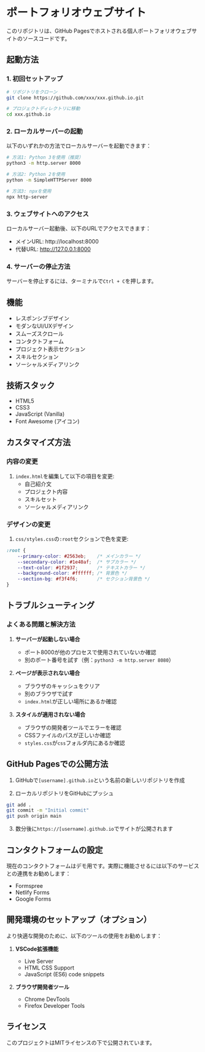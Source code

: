 # ポートフォリオウェブサイト

このリポジトリは、GitHub Pagesでホストされる個人ポートフォリオウェブサイトのソースコードです。

## 起動方法

### 1. 初回セットアップ

```bash
# リポジトリをクローン
git clone https://github.com/xxx/xxx.github.io.git

# プロジェクトディレクトリに移動
cd xxx.github.io
```

### 2. ローカルサーバーの起動

以下のいずれかの方法でローカルサーバーを起動できます：

```bash
# 方法1: Python 3を使用（推奨）
python3 -m http.server 8000

# 方法2: Python 2を使用
python -m SimpleHTTPServer 8000

# 方法3: npxを使用
npx http-server
```

### 3. ウェブサイトへのアクセス

ローカルサーバー起動後、以下のURLでアクセスできます：

- メインURL: http://localhost:8000
- 代替URL: http://127.0.0.1:8000

### 4. サーバーの停止方法

サーバーを停止するには、ターミナルで`Ctrl + C`を押します。

## 機能

- レスポンシブデザイン
- モダンなUI/UXデザイン
- スムーズスクロール
- コンタクトフォーム
- プロジェクト表示セクション
- スキルセクション
- ソーシャルメディアリンク

## 技術スタック

- HTML5
- CSS3
- JavaScript (Vanilla)
- Font Awesome (アイコン)

## カスタマイズ方法

### 内容の変更

1. `index.html`を編集して以下の項目を変更:
   - 自己紹介文
   - プロジェクト内容
   - スキルセット
   - ソーシャルメディアリンク

### デザインの変更

1. `css/styles.css`の`:root`セクションで色を変更:
```css
:root {
    --primary-color: #2563eb;    /* メインカラー */
    --secondary-color: #1e40af;  /* サブカラー */
    --text-color: #1f2937;       /* テキストカラー */
    --background-color: #ffffff; /* 背景色 */
    --section-bg: #f3f4f6;       /* セクション背景色 */
}
```

## トラブルシューティング

### よくある問題と解決方法

1. **サーバーが起動しない場合**
   - ポート8000が他のプロセスで使用されていないか確認
   - 別のポート番号を試す（例：`python3 -m http.server 8080`）

2. **ページが表示されない場合**
   - ブラウザのキャッシュをクリア
   - 別のブラウザで試す
   - `index.html`が正しい場所にあるか確認

3. **スタイルが適用されない場合**
   - ブラウザの開発者ツールでエラーを確認
   - CSSファイルのパスが正しいか確認
   - `styles.css`が`css`フォルダ内にあるか確認

## GitHub Pagesでの公開方法

1. GitHubで`[username].github.io`という名前の新しいリポジトリを作成

2. ローカルリポジトリをGitHubにプッシュ
```bash
git add .
git commit -m "Initial commit"
git push origin main
```

3. 数分後に`https://[username].github.io`でサイトが公開されます

## コンタクトフォームの設定

現在のコンタクトフォームはデモ用です。実際に機能させるには以下のサービスとの連携をお勧めします：

- Formspree
- Netlify Forms
- Google Forms

## 開発環境のセットアップ（オプション）

より快適な開発のために、以下のツールの使用をお勧めします：

1. **VSCode拡張機能**
   - Live Server
   - HTML CSS Support
   - JavaScript (ES6) code snippets

2. **ブラウザ開発者ツール**
   - Chrome DevTools
   - Firefox Developer Tools

## ライセンス

このプロジェクトはMITライセンスの下で公開されています。 